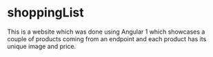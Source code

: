 # shoppingList
This is a website which was done using Angular 1 which showcases a couple of products coming from an endpoint and each product has its unique 
image and price.

